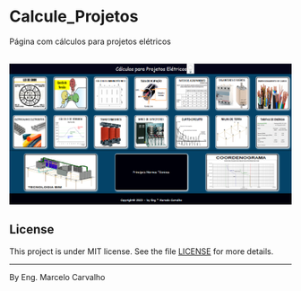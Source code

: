 # Calcule_Projetos

Página com cálculos para projetos elétricos

<br>
<img src="imagens/TELA.png">
<br>

## License

This project is under MIT license. See the file [LICENSE](.github/LICENSE.md) for more details.

---

By Eng. Marcelo Carvalho 